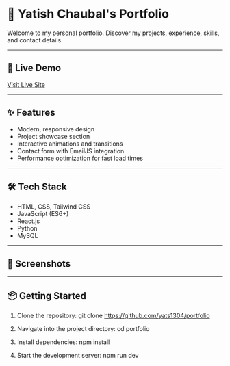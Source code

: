# 🚀 Yatish Chaubal's Portfolio

Welcome to my personal portfolio. Discover my projects, experience, skills, and contact details.

---

## 🔗 Live Demo

[Visit Live Site](https://portfolio-bice-psi-56.vercel.app/)

---

## ✨ Features

- Modern, responsive design
- Project showcase section
- Interactive animations and transitions
- Contact form with EmailJS integration
- Performance optimization for fast load times

---

## 🛠 Tech Stack

- HTML, CSS, Tailwind CSS
- JavaScript (ES6+)
- React.js
- Python
- MySQL

---

## 📸 Screenshots

<!-- Add image links here -->
<!-- ![Home Page](<img width="1897" height="944" alt="image" src="https://github.com/user-attachments/assets/ad99b60c-1a4c-45ad-bf9e-4986e4c67167" />
) -->
<!-- ![Projects Section](<img width="1894" height="935" alt="image" src="https://github.com/user-attachments/assets/9143b072-9740-4027-9df2-d4e7b7f7dd42" />
) -->

---

## 📦 Getting Started

1. Clone the repository:
git clone https://github.com/yats1304/portfolio

2. Navigate into the project directory:
cd portfolio


3. Install dependencies:
npm install


4. Start the development server:
npm run dev
